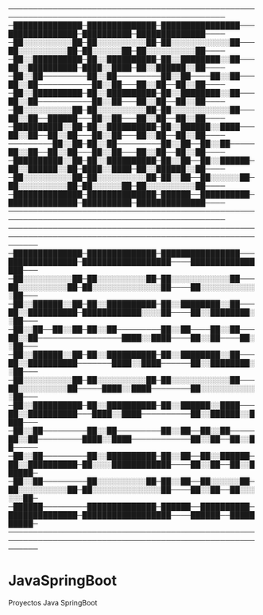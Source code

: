 
──────────────────────────────────────────────────────────────────────────────────────────────
─██████████████─██████████████─████████████████───██████████████─██████████─██████████████────
─██░░░░░░░░░░██─██░░░░░░░░░░██─██░░░░░░░░░░░░██───██░░░░░░░░░░██─██░░░░░░██─██░░░░░░░░░░██────
─██░░██████████─██░░██████████─██░░████████░░██───██░░██████████─████░░████─██░░██████░░██────
─██░░██─────────██░░██─────────██░░██────██░░██───██░░██───────────██░░██───██░░██──██░░██────
─██░░██████████─██░░██████████─██░░████████░░██───██░░██───────────██░░██───██░░██──██░░██────
─██░░░░░░░░░░██─██░░░░░░░░░░██─██░░░░░░░░░░░░██───██░░██──██████───██░░██───██░░██──██░░██────
─██████████░░██─██░░██████████─██░░██████░░████───██░░██──██░░██───██░░██───██░░██──██░░██────
─────────██░░██─██░░██─────────██░░██──██░░██─────██░░██──██░░██───██░░██───██░░██──██░░██────
─██████████░░██─██░░██████████─██░░██──██░░██████─██░░██████░░██─████░░████─██░░██████░░██────
─██░░░░░░░░░░██─██░░░░░░░░░░██─██░░██──██░░░░░░██─██░░░░░░░░░░██─██░░░░░░██─██░░░░░░░░░░██────
─██████████████─██████████████─██████──██████████─██████████████─██████████─██████████████────
──────────────────────────────────────────────────────────────────────────────────────────────
──────────────────────────────────────────────────────────────────────────────────────────────────────────
─██████████████─██████████████─████████████████───██████████████─██████████████████────████████████████───
─██░░░░░░░░░░██─██░░░░░░░░░░██─██░░░░░░░░░░░░██───██░░░░░░░░░░██─██░░░░░░░░░░░░░░██────██░░░░░░░░░░░░██───
─██░░██████░░██─██░░██████████─██░░████████░░██───██░░██████████─████████████░░░░██────██░░████████░░██───
─██░░██──██░░██─██░░██─────────██░░██────██░░██───██░░██─────────────────████░░████────██░░██────██░░██───
─██░░██████░░██─██░░██████████─██░░████████░░██───██░░██████████───────████░░████──────██░░████████░░██───
─██░░░░░░░░░░██─██░░░░░░░░░░██─██░░░░░░░░░░░░██───██░░░░░░░░░░██─────████░░████────────██░░░░░░░░░░░░██───
─██░░██████████─██░░██████████─██░░██████░░████───██░░██████████───████░░████──────────██░░██████░░████───
─██░░██─────────██░░██─────────██░░██──██░░██─────██░░██─────────████░░████────────────██░░██──██░░██─────
─██░░██─────────██░░██████████─██░░██──██░░██████─██░░██████████─██░░░░████████████────██░░██──██░░██████─
─██░░██─────────██░░░░░░░░░░██─██░░██──██░░░░░░██─██░░░░░░░░░░██─██░░░░░░░░░░░░░░██────██░░██──██░░░░░░██─
─██████─────────██████████████─██████──██████████─██████████████─██████████████████────██████──██████████─
──────────────────────────────────────────────────────────────────────────────────────────────────────────
# JavaSpringBoot
Proyectos Java SpringBoot
